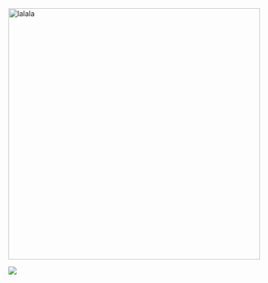 <img width="500" alt="lalala" src="https://i.pinimg.com/originals/10/78/81/10788196f1e6412a25b9c7beefbc0f36.gif">

![](https://komarev.com/ghpvc/?username=MAVROGAT&color=6cc416&style=plastic&label=Space_Cadet_Counter&abbreviated=true)

